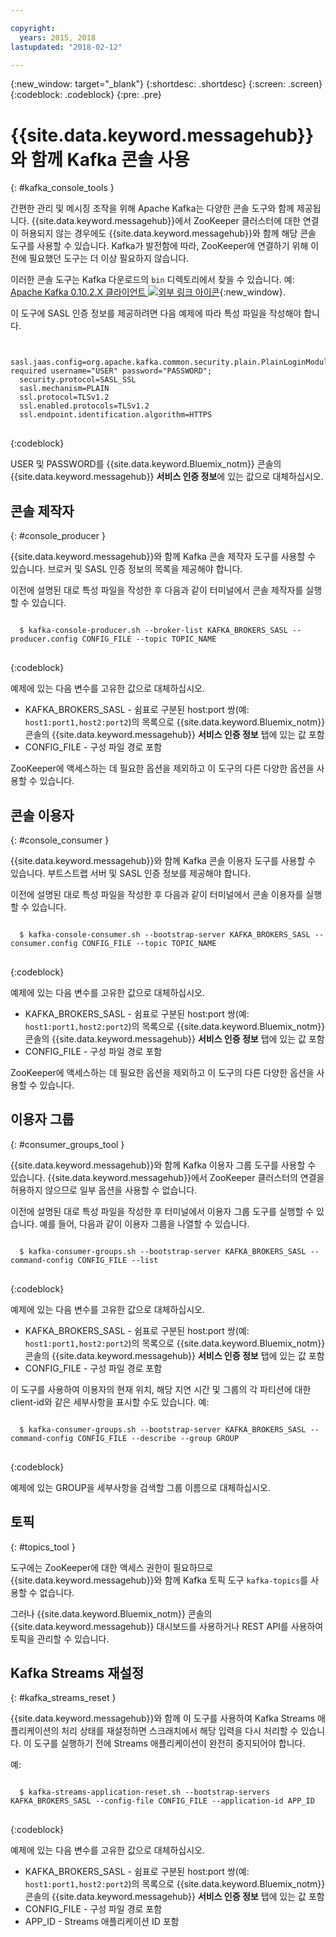 ```yaml
---

copyright:
  years: 2015, 2018
lastupdated: "2018-02-12"

---
```


{:new_window: target="_blank"}
{:shortdesc: .shortdesc}
{:screen: .screen}
{:codeblock: .codeblock}
{:pre: .pre}


# {{site.data.keyword.messagehub}}와 함께 Kafka 콘솔 사용
{: #kafka_console_tools }

간편한 관리 및 메시징 조작을 위해 Apache Kafka는 다양한 콘솔 도구와 함께 제공됩니다. {{site.data.keyword.messagehub}}에서 ZooKeeper
클러스터에 대한 연결이 허용되지 않는 경우에도 {{site.data.keyword.messagehub}}와 함께 해당 콘솔 도구를 사용할 수 있습니다. Kafka가 발전함에 따라, ZooKeeper에 연결하기 위해 이전에 필요했던 도구는 더 이상 필요하지 않습니다.

이러한 콘솔 도구는 Kafka 다운로드의 <code>bin</code> 디렉토리에서 찾을 수 있습니다. 예: [Apache Kafka 0.10.2.X 클라이언트 ![외부 링크 아이콘](../../icons/launch-glyph.svg "외부 링크 아이콘")](https://www.apache.org/dyn/closer.cgi?path=/kafka/0.10.2.1/kafka_2.11-0.10.2.1.tgz){:new_window}.

이 도구에 SASL 인증 정보를 제공하려면 다음 예제에 따라 특성 파일을 작성해야 합니다.

<pre>
<code>
  sasl.jaas.config=org.apache.kafka.common.security.plain.PlainLoginModule required username="USER" password="PASSWORD";
  security.protocol=SASL_SSL
  sasl.mechanism=PLAIN
  ssl.protocol=TLSv1.2
  ssl.enabled.protocols=TLSv1.2
  ssl.endpoint.identification.algorithm=HTTPS
</code>
</pre>
{:codeblock}

USER 및 PASSWORD를 {{site.data.keyword.Bluemix_notm}} 콘솔의
{{site.data.keyword.messagehub}} **서비스 인증 정보**에 있는 값으로 대체하십시오.


## 콘솔 제작자
{: #console_producer }

{{site.data.keyword.messagehub}}와 함께 Kafka 콘솔 제작자 도구를 사용할 수 있습니다. 브로커 및 SASL 인증 정보의 목록을 제공해야 합니다.

이전에 설명된 대로 특성 파일을 작성한 후 다음과 같이 터미널에서 콘솔 제작자를 실행할 수 있습니다.

<pre>
<code>
  $ kafka-console-producer.sh --broker-list KAFKA_BROKERS_SASL --producer.config CONFIG_FILE --topic TOPIC_NAME
</code>
</pre>
{:codeblock}

예제에 있는 다음 변수를 고유한 값으로 대체하십시오.
* KAFKA_BROKERS_SASL - 쉼표로 구분된 host:port 쌍(예: `host1:port1,host2:port2`)의 목록으로
{{site.data.keyword.Bluemix_notm}} 콘솔의
{{site.data.keyword.messagehub}} **서비스 인증 정보** 탭에 있는 값 포함 
* CONFIG_FILE - 구성 파일 경로 포함 

ZooKeeper에 액세스하는 데 필요한 옵션을 제외하고 이 도구의 다른 다양한 옵션을 사용할 수 있습니다.


## 콘솔 이용자
{: #console_consumer }

{{site.data.keyword.messagehub}}와 함께 Kafka 콘솔 이용자 도구를 사용할 수 있습니다. 부트스트랩 서버 및 SASL 인증 정보를 제공해야 합니다.

이전에 설명된 대로 특성 파일을 작성한 후 다음과 같이 터미널에서 콘솔 이용자를 실행할 수 있습니다.

<pre>
<code>
  $ kafka-console-consumer.sh --bootstrap-server KAFKA_BROKERS_SASL --consumer.config CONFIG_FILE --topic TOPIC_NAME 
</code>
</pre>
{:codeblock}

예제에 있는 다음 변수를 고유한 값으로 대체하십시오.
* KAFKA_BROKERS_SASL - 쉼표로 구분된 host:port 쌍(예: `host1:port1,host2:port2`)의 목록으로
{{site.data.keyword.Bluemix_notm}} 콘솔의
{{site.data.keyword.messagehub}} **서비스 인증 정보** 탭에 있는 값 포함 
* CONFIG_FILE - 구성 파일 경로 포함 

ZooKeeper에 액세스하는 데 필요한 옵션을 제외하고 이 도구의 다른 다양한 옵션을 사용할 수 있습니다.


## 이용자 그룹
{: #consumer_groups_tool }

{{site.data.keyword.messagehub}}와 함께 Kafka 이용자 그룹 도구를 사용할 수 있습니다. {{site.data.keyword.messagehub}}에서
ZooKeeper 클러스터의 연결을 허용하지 않으므로 일부 옵션을 사용할 수 없습니다.

이전에 설명된 대로 특성 파일을 작성한 후 터미널에서 이용자 그룹 도구를 실행할 수 있습니다. 예를 들어, 다음과 같이 이용자 그룹을 나열할 수 있습니다.

<pre>
<code>
  $ kafka-consumer-groups.sh --bootstrap-server KAFKA_BROKERS_SASL --command-config CONFIG_FILE --list
</code>
</pre>
{:codeblock}

예제에 있는 다음 변수를 고유한 값으로 대체하십시오.
* KAFKA_BROKERS_SASL - 쉼표로 구분된 host:port 쌍(예: `host1:port1,host2:port2`)의 목록으로
{{site.data.keyword.Bluemix_notm}} 콘솔의
{{site.data.keyword.messagehub}} **서비스 인증 정보** 탭에 있는 값 포함 
* CONFIG_FILE - 구성 파일 경로 포함

이 도구를 사용하여 이용자의 현재 위치, 해당 지연 시간 및 그룹의 각 파티션에 대한 client-id와 같은 세부사항을 표시할 수도 있습니다. 예:

<pre>
<code>
  $ kafka-consumer-groups.sh --bootstrap-server KAFKA_BROKERS_SASL --command-config CONFIG_FILE --describe --group GROUP
</code>
</pre>
{:codeblock}

예제에 있는 GROUP을 세부사항을 검색할 그룹 이름으로 대체하십시오. 


## 토픽
{: #topics_tool }

도구에는 ZooKeeper에 대한 액세스 권한이 필요하므로 {{site.data.keyword.messagehub}}와 함께 Kafka 토픽 도구 `kafka-topics`를
사용할 수 없습니다.

그러나 {{site.data.keyword.Bluemix_notm}} 콘솔의 {{site.data.keyword.messagehub}} 대시보드를 사용하거나
REST API를 사용하여 토픽을 관리할 수 있습니다.


## Kafka Streams 재설정
{: #kafka_streams_reset }

{{site.data.keyword.messagehub}}와 함께 이 도구를 사용하여 Kafka Streams 애플리케이션의 처리 상태를 재설정하면 스크래치에서 해당 입력을 다시 처리할 수 있습니다. 이 도구를 실행하기 전에 Streams 애플리케이션이 완전히 중지되어야 합니다.

예:

<pre>
<code>
  $ kafka-streams-application-reset.sh --bootstrap-servers KAFKA_BROKERS_SASL --config-file CONFIG_FILE --application-id APP_ID
</code>
</pre>
{:codeblock}

예제에 있는 다음 변수를 고유한 값으로 대체하십시오.
* KAFKA_BROKERS_SASL - 쉼표로 구분된 host:port 쌍(예: `host1:port1,host2:port2`)의 목록으로
{{site.data.keyword.Bluemix_notm}} 콘솔의
{{site.data.keyword.messagehub}} **서비스 인증 정보** 탭에 있는 값 포함 
* CONFIG_FILE - 구성 파일 경로 포함 
* APP_ID - Streams 애플리케이션 ID 포함

